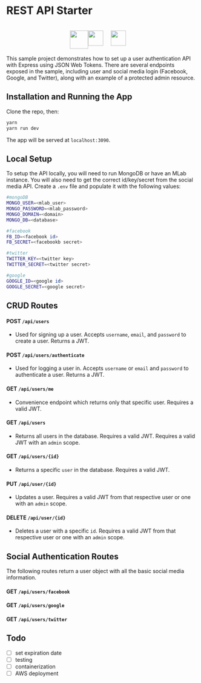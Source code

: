 # REST API Starter
<br/>
<div style='display: flex; justify-content:center;' align-items:'center' ><img height='48px'  src="https://camo.githubusercontent.com/fc61dcbdb7a6e49d3adecc12194b24ab20dfa25b/68747470733a2f2f692e636c6f756475702e636f6d2f7a6659366c4c376546612d3330303078333030302e706e67"
/> <img height='40px'  src="https://s3.amazonaws.com/media-p.slid.es/uploads/364542/images/2393032/Capture_d_e_cran_2016-03-27_a__18.39.05.png"
/>&nbsp;&nbsp;&nbsp;&nbsp;&nbsp;<img height='40px' src="http://passportjs.org/images/PassportJS.svg"
/>&nbsp;&nbsp;&nbsp;&nbsp;&nbsp;
</div>
<br/>
This sample project demonstrates how to set up a user authentication API with Express using JSON Web Tokens. There are several endpoints exposed in the sample, including user and social media login (Facebook, Google, and Twitter), along with an example of a protected admin resource.


## Installation and Running the App
Clone the repo, then:

```bash
yarn
yarn run dev
```

The app will be served at `localhost:3090`.

## Local Setup

To setup the API locally, you will need to run MongoDB or have an MLab instance. You will also need to get the correct id/key/secret from the social media API. Create a `.env` file and populate it with the following values:

```bash
#mongoDB
MONGO_USER=<mlab_user>
MONGO_PASSWORD=<mlab_password>
MONGO_DOMAIN=<domain>
MONGO_DB=<database>

#facebook
FB_ID=<facebook id>
FB_SECRET=<facebookb secret>

#twitter
TWITTER_KEY=<twitter key>
TWITTER_SECRET=<twitter secret>

#google
GOOGLE_ID=<google id>
GOOGLE_SECRET=<google secret>
```

## CRUD Routes

#### **POST** `/api/users`
* Used for signing up a user. Accepts `username`, `email`, and `password` to create a user. Returns a JWT.

#### **POST** `/api/users/authenticate`
* Used for logging a user in. Accepts `username` or `email` and `password` to authenticate a user. Returns a JWT.

#### **GET** `/api/users/me`
* Convenience endpoint which returns only that specific user. Requires a valid JWT.

#### **GET** `/api/users`
* Returns all users in the database. Requires a valid JWT. Requires a valid JWT with an `admin` scope.

#### **GET** `/api/users/{id}`
* Returns a specific `user` in the database. Requires a valid JWT.


#### **PUT** `/api/user/{id}`
* Updates a user. Requires a valid JWT from that respective user or one with an `admin` scope.


#### **DELETE** `/api/user/{id}`
* Deletes a user with a specific `id`. Requires a valid JWT from that respective user or one with an `admin` scope.


## Social Authentication Routes
The following routes return a user object with all the basic social media information.

#### **GET** `/api/users/facebook`
#### **GET** `/api/users/google`
#### **GET** `/api/users/twitter`



## Todo
- [ ] set expiration date
- [ ] testing
- [ ] containerization
- [ ] AWS deployment
